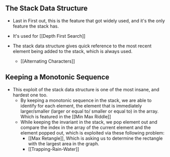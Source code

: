 ## The Stack Data Structure

* Last in First out, this is the feature that got widely used, and it's the only feature the stack has. 

* It's used for [[Depth First Search]]

* The stack data structure gives quick reference to the most recent element being added to the stack, which is always used. 
	* [[Alternating Characters]]


## Keeping a Monotonic Sequence
* This exploit of the stack data structure is one of the most insane, and hardest one too. 
	* By keeping a monotonic sequence in the stack, we are able to identify for each element, the element that is immediately larger/smaller (larger or equal to/ smaller or equal to) in the array. Which is featured in the [[Min Max Riddle]]
	* While keeping the invariant in the stack, we pop element out and compare the index in the array of the current element and the element popped out, which is exploited via these following problem: 
		* [[Max Retangle]], Which is asking us to determine the rectangle with the largest area in the graph.
		* [[Trapping-Rain-Water]]